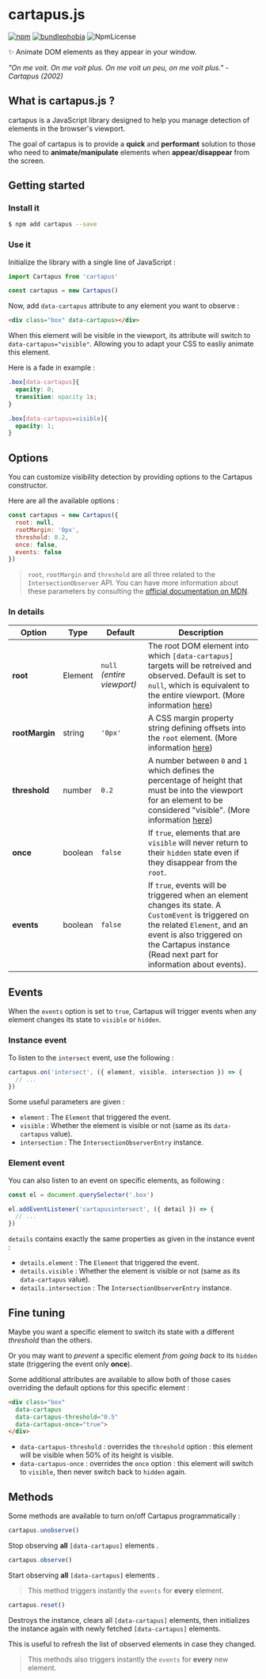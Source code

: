 # cartapus.js
[![npm](https://img.shields.io/npm/v/cartapus.svg)](https://www.npmjs.com/package/cartapus)
[![bundlephobia](https://img.shields.io/bundlephobia/minzip/cartapus?label=bundle%20size)](https://bundlephobia.com/result?p=cartapus)
![NpmLicense](https://img.shields.io/npm/l/cartapus.svg)

✨ Animate DOM elements as they appear in your window.

*"On me voit. On me voit plus. On me voit un peu, on me voit plus." - Cartapus (2002)*

## What is cartapus.js ?

cartapus is a JavaScript library designed to help you manage detection of elements in the browser's viewport.

The goal of cartapus is to provide a **quick** and **performant** solution to those who need to **animate/manipulate** elements when **appear/disappear** from the screen.

## Getting started

### Install it

```bash
$ npm add cartapus --save
```

### Use it

Initialize the library with a single line of JavaScript :

```javascript
import Cartapus from 'cartapus'

const cartapus = new Cartapus()
```

Now, add `data-cartapus` attribute to any element you want to observe :

```html
<div class="box" data-cartapus></div>
```

When this element will be visible in the viewport, its attribute will switch to `data-cartapus="visible"`. Allowing you to adapt your CSS to easliy animate this element.

Here is a fade in example :

```css
.box[data-cartapus]{
  opacity: 0;
  transition: opacity 1s;
}

.box[data-cartapus=visible]{
  opacity: 1;
}
```

## Options

You can customize visibility detection by providing options to the Cartapus constructor.

Here are all the available options :

```javascript
const cartapus = new Cartapus({
  root: null,
  rootMargin: '0px',
  threshold: 0.2,
  once: false,
  events: false
})
```

> `root`, `rootMargin` and `threshold` are all three related to the `IntersectionObserver` API. You can have more information about these parameters by consulting the [official documentation on MDN](https://developer.mozilla.org/en-US/docs/Web/API/IntersectionObserver/IntersectionObserver).

### In details

|     Option     |    Type     | Default | Description |
| -------------- | ----------- | ------- | ----------- |
|    **root**    | Element | `null` *(entire viewport)*  | The root DOM element into which `[data-cartapus]` targets will be retreived and observed. Default is set to `null`, which is equivalent to the entire viewport. (More information [here](https://developer.mozilla.org/en-US/docs/Web/API/IntersectionObserver/root)) |
| **rootMargin** | string | `'0px'` | A CSS margin property string defining offsets into the `root` element. (More information [here](https://developer.mozilla.org/en-US/docs/Web/API/IntersectionObserver/rootMargin)) |
| **threshold**  | number | `0.2` | A number between `0` and `1` which defines the percentage of height that must be into the viewport for an element to be considered "visible". (More information [here](https://developer.mozilla.org/en-US/docs/Web/API/IntersectionObserver/thresholds)) |
| **once** | boolean | `false` | If `true`, elements that are `visible` will never return to their `hidden` state even if they disappear from the `root`. |
| **events** | boolean | `false` | If `true`, events will be triggered when an element changes its state. A `CustomEvent` is triggered on the related `Element`, and an event is also triggered on the Cartapus instance (Read next part for information about events). |

## Events

When the `events` option is set to `true`, Cartapus will trigger events when any element changes its state to `visible` or `hidden`.

### Instance event

To listen to the `intersect` event, use the following :

```javascript
cartapus.on('intersect', ({ element, visible, intersection }) => {
  // ...
})
```

Some useful parameters are given :

- `element` : The `Element` that triggered the event.
- `visible` : Whether the element is visible or not (same as its `data-cartapus` value).
- `intersection` : The `IntersectionObserverEntry` instance.

### Element event

You can also listen to an event on specific elements, as following :

```javascript
const el = document.querySelector('.box')

el.addEventListener('cartapusintersect', ({ detail }) => {
  // ...
})
```

`details` contains exactly the same properties as given in the instance event :

- `details.element` : The `Element` that triggered the event.
- `details.visible` : Whether the element is visible or not (same as its `data-cartapus` value).
- `details.intersection` : The `IntersectionObserverEntry` instance.

## Fine tuning

Maybe you want a specific element to switch its state with a different *threshold* than the others.

Or you may want to *prevent* a specific element *from going back* to its `hidden` state (triggering the event only **once**).

Some additional attributes are available to allow both of those cases overriding the default options for this specific element :

```html
<div class="box"
  data-cartapus
  data-cartapus-threshold="0.5"
  data-cartapus-once="true">
</div>
```

- `data-cartapus-threshold` : overrides the `threshold` option : this element will be visible when 50% of its height is visible.
- `data-cartapus-once` : overrides the `once` option : this element will switch to `visible`, then never switch back to `hidden` again.

## Methods

Some methods are available to turn on/off Cartapus programmatically :

```javascript
cartapus.unobserve()
```

Stop observing **all** `[data-cartapus]` elements
.

```javascript
cartapus.observe()
```

Start observing **all** `[data-cartapus]` elements
.

> This method triggers instantly the `events` for **every** element.

```javascript
cartapus.reset()
```

Destroys the instance, clears all `[data-cartapus]` elements, then initializes the instance again with newly fetched `[data-cartapus]` elements.

This is useful to refresh the list of observed elements in case they changed.

>This methods also triggers instantly the `events` for **every** new element.

